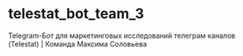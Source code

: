 # telestat_bot_team_3
Telegram-Бот для маркетинговых исследований телеграм каналов (Telestat) | Команда Максима Соловьева
